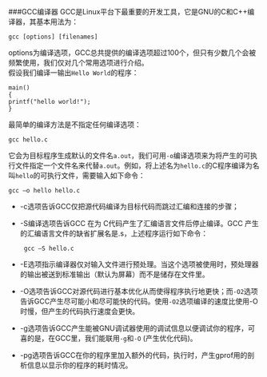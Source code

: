 ###GCC编译器
GCC是Linux平台下最重要的开发工具，它是GNU的C和C++编译器，其基本用法为：

    gcc [options] [filenames]

options为编译选项，GCC总共提供的编译选项超过100个，但只有少数几个会被频繁使用，我们仅对几个常用选项进行介绍。         
假设我们编译一输出`Hello World`的程序：     

    main()
    {
    printf("hello world!");
    }

最简单的编译方法是不指定任何编译选项：

    gcc hello.c

它会为目标程序生成默认的文件名`a.out`，我们可用`-o`编译选项来为将产生的可执行文件指定一个文件名来代替`a.out`。例如，将上述名为`hello.c`的C程序编译为名叫`hello`的可执行文件，需要输入如下命令：

    gcc –o hello hello.c

 - -c选项告诉GCC仅把源代码编译为目标代码而跳过汇编和连接的步骤；     
 - -S编译选项告诉GCC 在为 C代码产生了汇编语言文件后停止编译。GCC 产生的汇编语言文件的缺省扩展名是.s，上述程序运行如下命令：        

        gcc –S hello.c

 - -E选项指示编译器仅对输入文件进行预处理。当这个选项被使用时，预处理器的输出被送到标准输出（默认为屏幕）而不是储存在文件里。      
 - -O选项告诉GCC对源代码进行基本优化从而使得程序执行地更快；而`-O2`选项告诉GCC产生尽可能小和尽可能快的代码。使用`-O2`选项编译的速度比使用-O时慢，但产生的代码执行速度会更快。      
 - -g选项告诉GCC产生能被GNU调试器使用的调试信息以便调试你的程序，可喜的是，在GCC里，我们能联用`-g`和`-O` (产生优化代码)。       
 - -pg选项告诉GCC在你的程序里加入额外的代码，执行时，产生gprof用的剖析信息以显示你的程序的耗时情况。    
